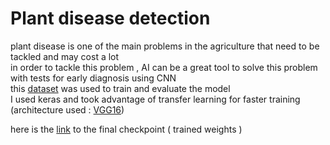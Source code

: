 
<h1>Plant disease detection</h1>
plant disease is one of the main problems in the agriculture that need to be tackled and may cost a lot <br>
in order to tackle this problem , AI can be a great tool to solve this problem with tests for early diagnosis using CNN <br>
this <a href="https://www.kaggle.com/saroz014/plant-diseases">dataset</a> was used to train and evaluate the model<br>
I used keras and took advantage of transfer learning for faster training (architecture used : <a href="https://keras.io/applications/#vgg16">VGG16</a>)<br>

here is the <a href="https://drive.google.com/file/d/1-K-ZwprY9CjkqD_dtlm9Q0SOTLpH2fh_/view">link</a> to the final checkpoint ( trained weights ) 
